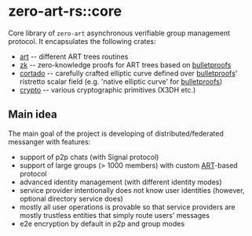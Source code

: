 # zero-art-rs::core

Core library of `zero-art` asynchronous verifiable group management protocol. It encapsulates the following crates:
- [art](art) -- different ART trees routines
- [zk](zk) -- zero-knowledge proofs for ART trees based on [bulletproofs]
- [cortado](cortado) -- carefully crafted elliptic curve defined over [bulletproofs]' ristretto scalar field (e.g. 'native elliptic curve' for [bulletproofs])
- [crypto](crypto) -- various cryptographic primitives (X3DH etc.)

## Main idea

The main goal of the project is developing of distributed/federated messanger with features:

- support of p2p chats (with Signal protocol)
- support of large groups (> 1000 members) with custom [ART]-based protocol
- advanced identity management (with different identity modes)
- service provider intentionally does not know user identities (however, optional directory service does)
- mostly all user operations is provable so that service providers are mostly trustless entities that simply route users' messages
- e2e encryption by default in p2p and group modes


[Project M research paper by Illia and Serhii, 2024]: papers/Messenger.pdf
[proposed]: https://github.com/distributed-lab/papers/blob/main/in-da-club/In_Da_Club.pdf
[PM25]: https://www.overleaf.com/project/679b4c7dcc8fd2d1052f5849
[whitepaper]: https://www.overleaf.com/project/679b4c7dcc8fd2d1052f5849
[Signal]: https://signal.org/docs/
[ART]: https://eprint.iacr.org/2017/666.pdf
[Kafka]: https://kafka.apache.org/
[symmetric ratchet]: https://signal.org/docs/specifications/doubleratchet/#symmetric-key-ratchet
[argument system]: https://github.com/juja256/zkp/blob/main/sigma_cross.pdf
[bulletproofs]: https://crates.io/crates/bulletproofs
[DID]: https://www.w3.org/TR/did-1.0/
[credentials]: https://www.w3.org/TR/vc-data-model-2.0/
[BBS]: https://identity.foundation/bbs-signature/draft-irtf-cfrg-bbs-signatures.html#BBS04
[hybrid]: https://datatracker.ietf.org/doc/rfc9180/
